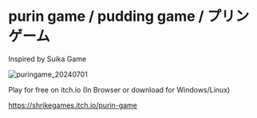 # purin game / pudding game / プリンゲーム
Inspired by Suika Game

![puringame_20240701](https://github.com/ShrikeGames/puringame/assets/5122374/979d5a21-afac-488b-a76e-df60eeacea29)

Play for free on itch.io (In Browser or download for Windows/Linux)

https://shrikegames.itch.io/purin-game
